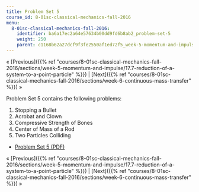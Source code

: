 ```yaml
---
title: Problem Set 5
course_id: 8-01sc-classical-mechanics-fall-2016
menu:
  8-01sc-classical-mechanics-fall-2016:
    identifier: ba6a17ec2a64e57634b00dd9fd6b8ab2_problem-set-5
    weight: 250
    parent: c1168b62a27dcf9f3fe2550af1ed72f5_week-5-momentum-and-impulse
---
```

« [Previous]({{% ref "courses/8-01sc-classical-mechanics-fall-2016/sections/week-5-momentum-and-impulse/17.7-reduction-of-a-system-to-a-point-particle" %}}) | [Next]({{% ref "courses/8-01sc-classical-mechanics-fall-2016/sections/week-6-continuous-mass-transfer" %}}) »

Problem Set 5 contains the following problems:

1.  Stopping a Bullet
2.  Acrobat and Clown
3.  Compressive Strength of Bones
4.  Center of Mass of a Rod
5.  Two Particles Colliding

*   [Problem Set 5 (PDF)](https://open-learning-course-data.s3.amazonaws.com/8-01sc-classical-mechanics-fall-2016/ebe813c4c1e0a146933380112612a58f_MIT8_01F16_pset5.pdf)

« [Previous]({{% ref "courses/8-01sc-classical-mechanics-fall-2016/sections/week-5-momentum-and-impulse/17.7-reduction-of-a-system-to-a-point-particle" %}}) | [Next]({{% ref "courses/8-01sc-classical-mechanics-fall-2016/sections/week-6-continuous-mass-transfer" %}}) »